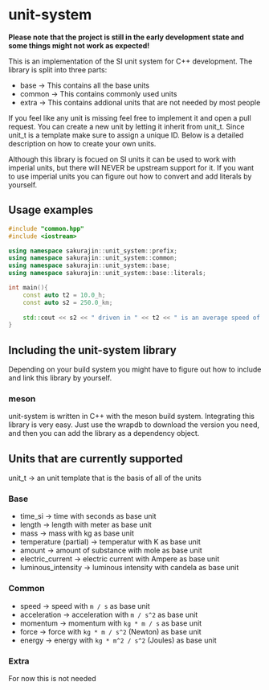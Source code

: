# unit-system

**Please note that the project is still in the early development state and some things might not work as expected!**

This is an implementation of the SI unit system for C++ development.
The library is split into three parts:

* base -> This contains all the base units
* common -> This contains commonly used units
* extra -> This contains addional units that are not needed by most people

If you feel like any unit is missing feel free to implement it and open a pull request.
You can create a new unit by letting it inherit from unit_t.
Since unit_t is a template make sure to assign a unique ID.
Below is a detailed description on how to create your own units.

Although this library is focued on SI units it can be used to work with imperial units, but there will NEVER be upstream support for it.
If you want to use imperial units you can figure out how to convert and add literals by yourself.

## Usage examples

```c++
#include "common.hpp"
#include <iostream>

using namespace sakurajin::unit_system::prefix;
using namespace sakurajin::unit_system::common;
using namespace sakurajin::unit_system::base;
using namespace sakurajin::unit_system::base::literals;

int main(){
    const auto t2 = 10.0_h;
    const auto s2 = 250.0_km;
    
    std::cout << s2 << " driven in " << t2 << " is an average speed of:" << s2/t2 << std::endl;
}

```

## Including the unit-system library

Depending on your build system you might have to figure out how to include and link this library by yourself.

### meson

unit-system is written in C++ with the meson build system.
Integrating this library is very easy.
Just use the wrapdb to download the version you need, and then you can add the library as a dependency object.

## Units that are currently supported

unit_t -> an unit template that is the basis of all of the units

### Base

* time_si -> time with seconds as base unit
* length -> length with meter as base unit
* mass -> mass with kg as base unit
* temperature (partial) -> temperatur with K as base unit
* amount -> amount of substance with mole as base unit
* electric_current -> electric current with Ampere as base unit
* luminous_intensity -> luminous intensity with candela as base unit

### Common

* speed -> speed with `m / s` as base unit
* acceleration -> acceleration with `m / s^2` as base unit
* momentum -> momentum with `kg * m / s` as base unit
* force -> force with `kg * m / s^2` (Newton) as base unit
* energy -> energy with `kg * m^2 / s^2` (Joules) as base unit

### Extra

For now this is not needed

